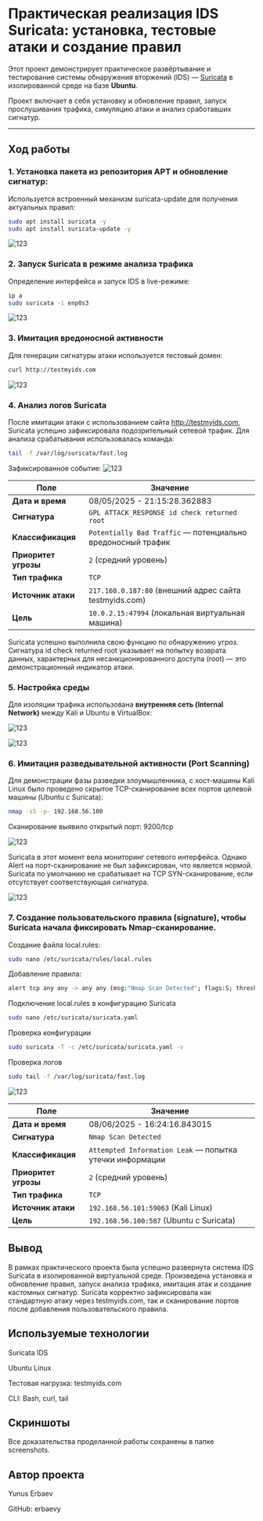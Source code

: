 # Практическая реализация IDS Suricata: установка, тестовые атаки и создание правил

Этот проект демонстрирует практическое развёртывание и тестирование системы обнаружения вторжений (IDS) — [Suricata](https://suricata.io) в изолированной среде на базе **Ubuntu**.

Проект включает в себя установку и обновление правил, запуск прослушивания трафика, симуляцию атаки и анализ сработавших сигнатур.


---


## Ход работы

### 1. Установка пакета из репозитория APT и обновление сигнатур:

Используется встроенный механизм suricata-update для получения актуальных правил:
```bash
sudo apt install suricata -y
sudo apt install suricata-update -y
```

![123](https://github.com/erbaevy/YunusSecurityLab/blob/main/suricata/screenshots/1-install-update.png)

### 2. Запуск Suricata в режиме анализа трафика
Определение интерфейса и запуск IDS в live-режиме:

```bash
ip a
sudo suricata -i enp0s3
```

![123](https://github.com/erbaevy/YunusSecurityLab/blob/main/suricata/screenshots/2-start-listen.png)

### 3. Имитация вредоносной активности
Для генерации сигнатуры атаки используется тестовый домен:

```bash
curl http://testmyids.com
```
![123](https://github.com/erbaevy/YunusSecurityLab/blob/main/suricata/screenshots/3-attack.png)


### 4. Анализ логов Suricata
После имитации атаки с использованием сайта http://testmyids.com, Suricata успешно зафиксировала подозрительный сетевой трафик. Для анализа срабатывания использовалась команда:

```bash
tail -f /var/log/suricata/fast.log
```
Зафиксированное событие:
![123](https://github.com/erbaevy/YunusSecurityLab/blob/main/suricata/screenshots/4-check-logs.png)

| Поле                 | Значение                                                    |
| -------------------- | ----------------------------------------------------------- |
| **Дата и время**     | 08/05/2025 - 21:15:28.362883                                |
| **Сигнатура**        | `GPL ATTACK_RESPONSE id check returned root`                |
| **Классификация**    | `Potentially Bad Traffic` — потенциально вредоносный трафик |
| **Приоритет угрозы** | `2` (средний уровень)                                       |
| **Тип трафика**      | `TCP`                                                       |
| **Источник атаки**   | `217.160.0.187:80` (внешний адрес сайта testmyids.com)      |
| **Цель**             | `10.0.2.15:47994` (локальная виртуальная машина)            |

Suricata успешно выполнила свою функцию по обнаружению угроз. Сигнатура id check returned root указывает на попытку возврата данных, характерных для несанкционированного доступа (root) — это демонстрационный индикатор атаки.

### 5. Настройка среды

Для изоляции трафика использована **внутренняя сеть (Internal Network)** между Kali и Ubuntu в VirtualBox:

![123](https://github.com/erbaevy/YunusSecurityLab/blob/main/suricata/screenshots/5-kali-network.png)

![123](https://github.com/erbaevy/YunusSecurityLab/blob/main/suricata/screenshots/5-ubuntu-network.png)

### 6. Имитация разведывательной активности (Port Scanning)

Для демонстрации фазы разведки злоумышленника, с хост-машины Kali Linux было проведено скрытое TCP-сканирование всех портов целевой машины (Ubuntu с Suricata):

```bash
nmap -sS -p- 192.168.56.100
```

Сканирование выявило открытый порт: 9200/tcp

![123](https://github.com/erbaevy/YunusSecurityLab/blob/main/suricata/screenshots/6-nmap.png)

Suricata в этот момент вела мониторинг сетевого интерфейса. Однако Alert на порт-сканирование не был зафиксирован, что является нормой. Suricata по умолчанию не срабатывает на TCP SYN-сканирование, если отсутствует соответствующая сигнатура.

![123](https://github.com/erbaevy/YunusSecurityLab/blob/main/suricata/screenshots/7-ps.png)

### 7. Создание пользовательского правила (signature), чтобы Suricata начала фиксировать Nmap-сканирование.

Создание файла local.rules:
```bash
sudo nano /etc/suricata/rules/local.rules

```
Добавление правила:
```bash
alert tcp any any -> any any (msg:"Nmap Scan Detected"; flags:S; threshold:type both, track by_src, count 10, seconds 10; classtype:attempted-recon; sid:1000001; rev:1;)

```

Подключение local.rules в конфигурацию Suricata

```bash
sudo nano /etc/suricata/suricata.yaml

```
Проверка конфигурации 
```bash
sudo suricata -T -c /etc/suricata/suricata.yaml -v

```
Проверка логов 
```bash
sudo tail -f /var/log/suricata/fast.log

```

![123](https://github.com/erbaevy/YunusSecurityLab/blob/main/suricata/screenshots/8-practice.png)

| Поле                 | Значение                                                    |
|----------------------|-------------------------------------------------------------|
| **Дата и время**     | 08/06/2025 - 16:24:16.843015                                 |
| **Сигнатура**        | `Nmap Scan Detected`                                        |
| **Классификация**    | `Attempted Information Leak` — попытка утечки информации    |
| **Приоритет угрозы** | `2` (средний уровень)                                       |
| **Тип трафика**      | `TCP`                                                       |
| **Источник атаки**   | `192.168.56.101:59063` (Kali Linux)                         |
| **Цель**             | `192.168.56.100:587` (Ubuntu с Suricata)                   |


## Вывод

В рамках практического проекта была успешно развернута система IDS Suricata в изолированной виртуальной среде. Произведена установка и обновление правил, запуск анализа трафика, имитация атак и создание кастомных сигнатур. Suricata корректно зафиксировала как стандартную атаку через testmyids.com, так и сканирование портов после добавления пользовательского правила.


## Используемые технологии

Suricata IDS

Ubuntu Linux

Тестовая нагрузка: testmyids.com

CLI: Bash, curl, tail

## Скриншоты
Все доказательства проделанной работы сохранены в папке screenshots.

## Автор проекта
Yunus Erbaev

GitHub: erbaevy
